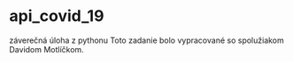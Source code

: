 # api_covid_19
záverečná úloha z pythonu
Toto zadanie bolo vypracované so spolužiakom Davidom Motlíčkom.
